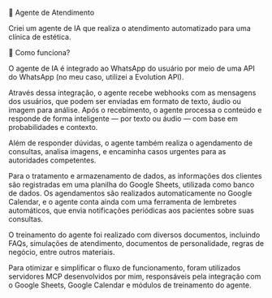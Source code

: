 🤖 Agente de Atendimento

Criei um agente de IA que realiza o atendimento automatizado para uma clínica de estética.

🧠 Como funciona?

O agente de IA é integrado ao WhatsApp do usuário por meio de uma API do WhatsApp (no meu caso, utilizei a Evolution API).

Através dessa integração, o agente recebe webhooks com as mensagens dos usuários, que podem ser enviadas em formato de texto, áudio ou imagem para análise. Após o recebimento, o agente processa o conteúdo e responde de forma inteligente — por texto ou áudio — com base em probabilidades e contexto.

Além de responder dúvidas, o agente também realiza o agendamento de consultas, analisa imagens, e encaminha casos urgentes para as autoridades competentes.

Para o tratamento e armazenamento de dados, as informações dos clientes são registradas em uma planilha do Google Sheets, utilizada como banco de dados. Os agendamentos são realizados automaticamente no Google Calendar, e o agente conta ainda com uma ferramenta de lembretes automáticos, que envia notificações periódicas aos pacientes sobre suas consultas.

O treinamento do agente foi realizado com diversos documentos, incluindo FAQs, simulações de atendimento, documentos de personalidade, regras de negócio, entre outros materiais.

Para otimizar e simplificar o fluxo de funcionamento, foram utilizados servidores MCP desenvolvidos por mim, responsáveis pela integração com o Google Sheets, Google Calendar e módulos de treinamento do agente.
